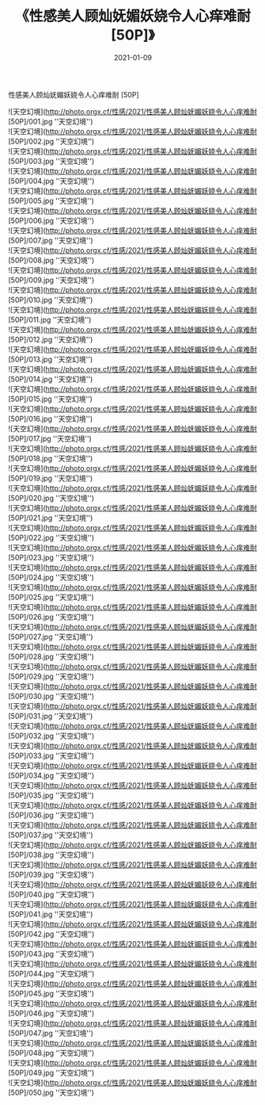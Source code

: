 ﻿---
layout: post
title:  《性感美人顾灿妩媚妖娆令人心痒难耐 [50P]》
date:   2021-01-09
img: http://photo.orgx.cf/性感/2021/性感美人顾灿妩媚妖娆令人心痒难耐 [50P]/000.jpg
categories: [美女, 性感, 泳衣]
---

性感美人顾灿妩媚妖娆令人心痒难耐 [50P]



![天空幻境](http://photo.orgx.cf/性感/2021/性感美人顾灿妩媚妖娆令人心痒难耐 [50P]/001.jpg ''天空幻境'') <br>
![天空幻境](http://photo.orgx.cf/性感/2021/性感美人顾灿妩媚妖娆令人心痒难耐 [50P]/002.jpg ''天空幻境'') <br>
![天空幻境](http://photo.orgx.cf/性感/2021/性感美人顾灿妩媚妖娆令人心痒难耐 [50P]/003.jpg ''天空幻境'') <br>
![天空幻境](http://photo.orgx.cf/性感/2021/性感美人顾灿妩媚妖娆令人心痒难耐 [50P]/004.jpg ''天空幻境'') <br>
![天空幻境](http://photo.orgx.cf/性感/2021/性感美人顾灿妩媚妖娆令人心痒难耐 [50P]/005.jpg ''天空幻境'') <br>
![天空幻境](http://photo.orgx.cf/性感/2021/性感美人顾灿妩媚妖娆令人心痒难耐 [50P]/006.jpg ''天空幻境'') <br>
![天空幻境](http://photo.orgx.cf/性感/2021/性感美人顾灿妩媚妖娆令人心痒难耐 [50P]/007.jpg ''天空幻境'') <br>
![天空幻境](http://photo.orgx.cf/性感/2021/性感美人顾灿妩媚妖娆令人心痒难耐 [50P]/008.jpg ''天空幻境'') <br>
![天空幻境](http://photo.orgx.cf/性感/2021/性感美人顾灿妩媚妖娆令人心痒难耐 [50P]/009.jpg ''天空幻境'') <br>
![天空幻境](http://photo.orgx.cf/性感/2021/性感美人顾灿妩媚妖娆令人心痒难耐 [50P]/010.jpg ''天空幻境'') <br>
![天空幻境](http://photo.orgx.cf/性感/2021/性感美人顾灿妩媚妖娆令人心痒难耐 [50P]/011.jpg ''天空幻境'') <br>
![天空幻境](http://photo.orgx.cf/性感/2021/性感美人顾灿妩媚妖娆令人心痒难耐 [50P]/012.jpg ''天空幻境'') <br>
![天空幻境](http://photo.orgx.cf/性感/2021/性感美人顾灿妩媚妖娆令人心痒难耐 [50P]/013.jpg ''天空幻境'') <br>
![天空幻境](http://photo.orgx.cf/性感/2021/性感美人顾灿妩媚妖娆令人心痒难耐 [50P]/014.jpg ''天空幻境'') <br>
![天空幻境](http://photo.orgx.cf/性感/2021/性感美人顾灿妩媚妖娆令人心痒难耐 [50P]/015.jpg ''天空幻境'') <br>
![天空幻境](http://photo.orgx.cf/性感/2021/性感美人顾灿妩媚妖娆令人心痒难耐 [50P]/016.jpg ''天空幻境'') <br>
![天空幻境](http://photo.orgx.cf/性感/2021/性感美人顾灿妩媚妖娆令人心痒难耐 [50P]/017.jpg ''天空幻境'') <br>
![天空幻境](http://photo.orgx.cf/性感/2021/性感美人顾灿妩媚妖娆令人心痒难耐 [50P]/018.jpg ''天空幻境'') <br>
![天空幻境](http://photo.orgx.cf/性感/2021/性感美人顾灿妩媚妖娆令人心痒难耐 [50P]/019.jpg ''天空幻境'') <br>
![天空幻境](http://photo.orgx.cf/性感/2021/性感美人顾灿妩媚妖娆令人心痒难耐 [50P]/020.jpg ''天空幻境'') <br>
![天空幻境](http://photo.orgx.cf/性感/2021/性感美人顾灿妩媚妖娆令人心痒难耐 [50P]/021.jpg ''天空幻境'') <br>
![天空幻境](http://photo.orgx.cf/性感/2021/性感美人顾灿妩媚妖娆令人心痒难耐 [50P]/022.jpg ''天空幻境'') <br>
![天空幻境](http://photo.orgx.cf/性感/2021/性感美人顾灿妩媚妖娆令人心痒难耐 [50P]/023.jpg ''天空幻境'') <br>
![天空幻境](http://photo.orgx.cf/性感/2021/性感美人顾灿妩媚妖娆令人心痒难耐 [50P]/024.jpg ''天空幻境'') <br>
![天空幻境](http://photo.orgx.cf/性感/2021/性感美人顾灿妩媚妖娆令人心痒难耐 [50P]/025.jpg ''天空幻境'') <br>
![天空幻境](http://photo.orgx.cf/性感/2021/性感美人顾灿妩媚妖娆令人心痒难耐 [50P]/026.jpg ''天空幻境'') <br>
![天空幻境](http://photo.orgx.cf/性感/2021/性感美人顾灿妩媚妖娆令人心痒难耐 [50P]/027.jpg ''天空幻境'') <br>
![天空幻境](http://photo.orgx.cf/性感/2021/性感美人顾灿妩媚妖娆令人心痒难耐 [50P]/028.jpg ''天空幻境'') <br>
![天空幻境](http://photo.orgx.cf/性感/2021/性感美人顾灿妩媚妖娆令人心痒难耐 [50P]/029.jpg ''天空幻境'') <br>
![天空幻境](http://photo.orgx.cf/性感/2021/性感美人顾灿妩媚妖娆令人心痒难耐 [50P]/030.jpg ''天空幻境'') <br>
![天空幻境](http://photo.orgx.cf/性感/2021/性感美人顾灿妩媚妖娆令人心痒难耐 [50P]/031.jpg ''天空幻境'') <br>
![天空幻境](http://photo.orgx.cf/性感/2021/性感美人顾灿妩媚妖娆令人心痒难耐 [50P]/032.jpg ''天空幻境'') <br>
![天空幻境](http://photo.orgx.cf/性感/2021/性感美人顾灿妩媚妖娆令人心痒难耐 [50P]/033.jpg ''天空幻境'') <br>
![天空幻境](http://photo.orgx.cf/性感/2021/性感美人顾灿妩媚妖娆令人心痒难耐 [50P]/034.jpg ''天空幻境'') <br>
![天空幻境](http://photo.orgx.cf/性感/2021/性感美人顾灿妩媚妖娆令人心痒难耐 [50P]/035.jpg ''天空幻境'') <br>
![天空幻境](http://photo.orgx.cf/性感/2021/性感美人顾灿妩媚妖娆令人心痒难耐 [50P]/036.jpg ''天空幻境'') <br>
![天空幻境](http://photo.orgx.cf/性感/2021/性感美人顾灿妩媚妖娆令人心痒难耐 [50P]/037.jpg ''天空幻境'') <br>
![天空幻境](http://photo.orgx.cf/性感/2021/性感美人顾灿妩媚妖娆令人心痒难耐 [50P]/038.jpg ''天空幻境'') <br>
![天空幻境](http://photo.orgx.cf/性感/2021/性感美人顾灿妩媚妖娆令人心痒难耐 [50P]/039.jpg ''天空幻境'') <br>
![天空幻境](http://photo.orgx.cf/性感/2021/性感美人顾灿妩媚妖娆令人心痒难耐 [50P]/040.jpg ''天空幻境'') <br>
![天空幻境](http://photo.orgx.cf/性感/2021/性感美人顾灿妩媚妖娆令人心痒难耐 [50P]/041.jpg ''天空幻境'') <br>
![天空幻境](http://photo.orgx.cf/性感/2021/性感美人顾灿妩媚妖娆令人心痒难耐 [50P]/042.jpg ''天空幻境'') <br>
![天空幻境](http://photo.orgx.cf/性感/2021/性感美人顾灿妩媚妖娆令人心痒难耐 [50P]/043.jpg ''天空幻境'') <br>
![天空幻境](http://photo.orgx.cf/性感/2021/性感美人顾灿妩媚妖娆令人心痒难耐 [50P]/044.jpg ''天空幻境'') <br>
![天空幻境](http://photo.orgx.cf/性感/2021/性感美人顾灿妩媚妖娆令人心痒难耐 [50P]/045.jpg ''天空幻境'') <br>
![天空幻境](http://photo.orgx.cf/性感/2021/性感美人顾灿妩媚妖娆令人心痒难耐 [50P]/046.jpg ''天空幻境'') <br>
![天空幻境](http://photo.orgx.cf/性感/2021/性感美人顾灿妩媚妖娆令人心痒难耐 [50P]/047.jpg ''天空幻境'') <br>
![天空幻境](http://photo.orgx.cf/性感/2021/性感美人顾灿妩媚妖娆令人心痒难耐 [50P]/048.jpg ''天空幻境'') <br>
![天空幻境](http://photo.orgx.cf/性感/2021/性感美人顾灿妩媚妖娆令人心痒难耐 [50P]/049.jpg ''天空幻境'') <br>
![天空幻境](http://photo.orgx.cf/性感/2021/性感美人顾灿妩媚妖娆令人心痒难耐 [50P]/050.jpg ''天空幻境'') <br>